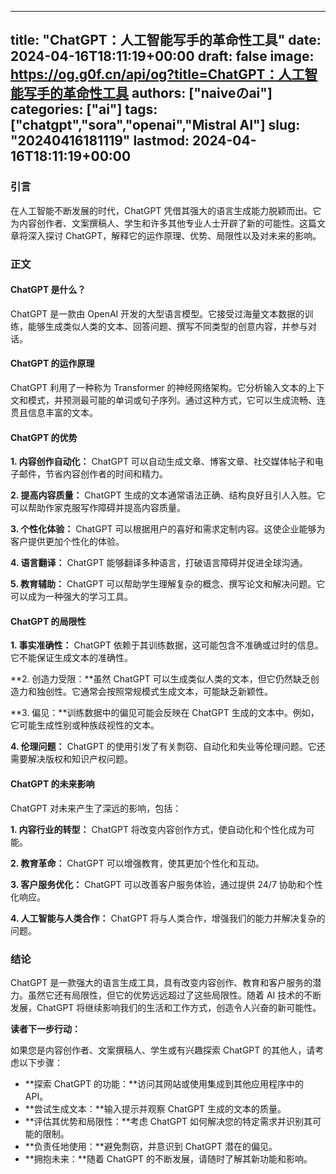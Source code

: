 
---
title: "ChatGPT：人工智能写手的革命性工具"
date: 2024-04-16T18:11:19+00:00
draft: false
image: https://og.g0f.cn/api/og?title=ChatGPT：人工智能写手的革命性工具
authors: ["naiveのai"]
categories: ["ai"]
tags: ["chatgpt","sora","openai","Mistral AI"]
slug: "20240416181119"
lastmod: 2024-04-16T18:11:19+00:00
---
### 引言

在人工智能不断发展的时代，ChatGPT 凭借其强大的语言生成能力脱颖而出。它为内容创作者、文案撰稿人、学生和许多其他专业人士开辟了新的可能性。这篇文章将深入探讨 ChatGPT，解释它的运作原理、优势、局限性以及对未来的影响。

### 正文

#### ChatGPT 是什么？

ChatGPT 是一款由 OpenAI 开发的大型语言模型。它接受过海量文本数据的训练，能够生成类似人类的文本、回答问题、撰写不同类型的创意内容，并参与对话。

#### ChatGPT 的运作原理

ChatGPT 利用了一种称为 Transformer 的神经网络架构。它分析输入文本的上下文和模式，并预测最可能的单词或句子序列。通过这种方式，它可以生成流畅、连贯且信息丰富的文本。

#### ChatGPT 的优势

**1. 内容创作自动化：** ChatGPT 可以自动生成文章、博客文章、社交媒体帖子和电子邮件，节省内容创作者的时间和精力。

**2. 提高内容质量：** ChatGPT 生成的文本通常语法正确、结构良好且引人入胜。它可以帮助作家克服写作障碍并提高内容质量。

**3. 个性化体验：** ChatGPT 可以根据用户的喜好和需求定制内容。这使企业能够为客户提供更加个性化的体验。

**4. 语言翻译：** ChatGPT 能够翻译多种语言，打破语言障碍并促进全球沟通。

**5. 教育辅助：** ChatGPT 可以帮助学生理解复杂的概念、撰写论文和解决问题。它可以成为一种强大的学习工具。

#### ChatGPT 的局限性

**1. 事实准确性：** ChatGPT 依赖于其训练数据，这可能包含不准确或过时的信息。它不能保证生成文本的准确性。

**2. 创造力受限：**虽然 ChatGPT 可以生成类似人类的文本，但它仍然缺乏创造力和独创性。它通常会按照常规模式生成文本，可能缺乏新颖性。

**3. 偏见：**训练数据中的偏见可能会反映在 ChatGPT 生成的文本中。例如，它可能生成性别或种族歧视性的文本。

**4. 伦理问题：** ChatGPT 的使用引发了有关剽窃、自动化和失业等伦理问题。它还需要解决版权和知识产权问题。

#### ChatGPT 的未来影响

ChatGPT 对未来产生了深远的影响，包括：

**1. 内容行业的转型：** ChatGPT 将改变内容创作方式，使自动化和个性化成为可能。

**2. 教育革命：** ChatGPT 可以增强教育，使其更加个性化和互动。

**3. 客户服务优化：** ChatGPT 可以改善客户服务体验，通过提供 24/7 协助和个性化响应。

**4. 人工智能与人类合作：** ChatGPT 将与人类合作，增强我们的能力并解决复杂的问题。

### 结论

ChatGPT 是一款强大的语言生成工具，具有改变内容创作、教育和客户服务的潜力。虽然它还有局限性，但它的优势远远超过了这些局限性。随着 AI 技术的不断发展，ChatGPT 将继续影响我们的生活和工作方式，创造令人兴奋的新可能性。

**读者下一步行动：**

如果您是内容创作者、文案撰稿人、学生或有兴趣探索 ChatGPT 的其他人，请考虑以下步骤：

* **探索 ChatGPT 的功能：**访问其网站或使用集成到其他应用程序中的 API。
* **尝试生成文本：**输入提示并观察 ChatGPT 生成的文本的质量。
* **评估其优势和局限性：**考虑 ChatGPT 如何解决您的特定需求并识别其可能的限制。
* **负责任地使用：**避免剽窃，并意识到 ChatGPT 潜在的偏见。
* **拥抱未来：**随着 ChatGPT 的不断发展，请随时了解其新功能和影响。
